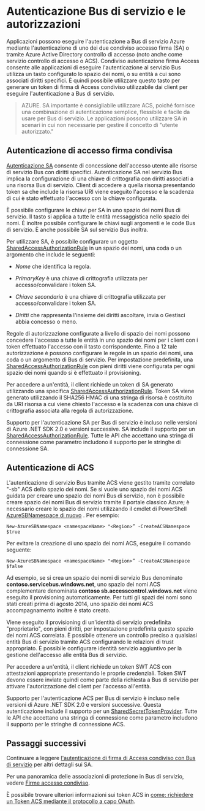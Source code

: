 <properties 
    pageTitle="Servizio di autenticazione Bus e l'autorizzazione | Microsoft Azure"
    description="Panoramica di autenticazione condiviso accesso firma (SA)."
    services="service-bus"
    documentationCenter="na"
    authors="sethmanheim"
    manager="timlt"
    editor="" />
<tags 
    ms.service="service-bus"
    ms.devlang="na"
    ms.topic="article"
    ms.tgt_pltfrm="na"
    ms.workload="na"
    ms.date="10/03/2016"
    ms.author="sethm" />

# <a name="service-bus-authentication-and-authorization"></a>Autenticazione Bus di servizio e le autorizzazioni

Applicazioni possono eseguire l'autenticazione a Bus di servizio Azure mediante l'autenticazione di uno dei due condiviso accesso firma (SA) o tramite Azure Active Directory controllo di accesso (noto anche come servizio controllo di accesso o ACS). Condiviso autenticazione firma Access consente alle applicazioni di eseguire l'autenticazione al servizio Bus utilizza un tasto configurato lo spazio dei nomi, o su entità a cui sono associati diritti specifici. È quindi possibile utilizzare questo tasto per generare un token di firma di Access condiviso utilizzabile dai client per eseguire l'autenticazione a Bus di servizio.

>AZURE. SA importante è consigliabile utilizzare ACS, poiché fornisce una combinazione di autenticazione semplice, flessibile e facile da usare per Bus di servizio. Le applicazioni possono utilizzare SA in scenari in cui non necessarie per gestire il concetto di "utente autorizzato."

## <a name="shared-access-signature-authentication"></a>Autenticazione di accesso firma condivisa

[Autenticazione SA](service-bus-sas-overview.md) consente di concessione dell'accesso utente alle risorse di servizio Bus con diritti specifici. Autenticazione SA nel servizio Bus implica la configurazione di una chiave di crittografia con diritti associati a una risorsa Bus di servizio. Client di accedere a quella risorsa presentando token sa che include la risorsa URI viene eseguito l'accesso e la scadenza di cui è stato effettuato l'accesso con la chiave configurata.

È possibile configurare le chiavi per SA in uno spazio dei nomi Bus di servizio. Il tasto si applica a tutte le entità messaggistica nello spazio dei nomi. È inoltre possibile configurare le chiavi sugli argomenti e le code Bus di servizio. È anche possibile SA sul servizio Bus inoltra.

Per utilizzare SA, è possibile configurare un oggetto [SharedAccessAuthorizationRule](https://msdn.microsoft.com/library/azure/microsoft.servicebus.messaging.sharedaccessauthorizationrule.aspx) in un spazio dei nomi, una coda o un argomento che include le seguenti:

- *Nome* che identifica la regola.

- *PrimaryKey* è una chiave di crittografia utilizzata per accesso/convalidare i token SA.

- *Chiave secondaria* è una chiave di crittografia utilizzata per accesso/convalidare i token SA.

- *Diritti* che rappresenta l'insieme dei diritti ascoltare, invia o Gestisci abbia concesso o meno.

Regole di autorizzazione configurate a livello di spazio dei nomi possono concedere l'accesso a tutte le entità in uno spazio dei nomi per i client con i token effettuato l'accesso con il tasto corrispondente. Fino a 12 tale autorizzazione è possono configurare le regole in un spazio dei nomi, una coda o un argomento di Bus di servizio. Per impostazione predefinita, una [SharedAccessAuthorizationRule](https://msdn.microsoft.com/library/azure/microsoft.servicebus.messaging.sharedaccessauthorizationrule.aspx) con pieni diritti viene configurata per ogni spazio dei nomi quando si è effettuato il provisioning.

Per accedere a un'entità, il client richiede un token di SA generato utilizzando una specifica [SharedAccessAuthorizationRule](https://msdn.microsoft.com/library/azure/microsoft.servicebus.messaging.sharedaccessauthorizationrule.aspx). Token SA viene generato utilizzando il SHA256 HMAC di una stringa di risorsa è costituito da URI risorsa a cui viene chiesto l'accesso e la scadenza con una chiave di crittografia associata alla regola di autorizzazione.

Supporto per l'autenticazione SA per Bus di servizio è incluso nelle versioni di Azure .NET SDK 2.0 e versioni successive. SA include il supporto per un [SharedAccessAuthorizationRule](https://msdn.microsoft.com/library/azure/microsoft.servicebus.messaging.sharedaccessauthorizationrule.aspx). Tutte le API che accettano una stringa di connessione come parametro includono il supporto per le stringhe di connessione SA.

## <a name="acs-authentication"></a>Autenticazione di ACS

L'autenticazione di servizio Bus tramite ACS viene gestito tramite correlato "-sb" ACS dello spazio dei nomi. Se si vuole uno spazio dei nomi ACS guidata per creare uno spazio dei nomi Bus di servizio, non è possibile creare spazio dei nomi Bus di servizio tramite il portale classico Azure; è necessario creare lo spazio dei nomi utilizzando il cmdlet di PowerShell [AzureSBNamespace di nuovo](https://msdn.microsoft.com/library/azure/dn495165.aspx) . Per esempio:

```
New-AzureSBNamespace <namespaceName> "<Region>” -CreateACSNamespace $true
```

Per evitare la creazione di uno spazio dei nomi ACS, eseguire il comando seguente:

```
New-AzureSBNamespace <namespaceName> "<Region>” -CreateACSNamespace $false
```

Ad esempio, se si crea un spazio dei nomi di servizio Bus denominato **contoso.servicebus.windows.net**, uno spazio dei nomi ACS complementare denominata **contoso sb.accesscontrol.windows.net** viene eseguito il provisioning automaticamente. Per tutti gli spazi dei nomi sono stati creati prima di agosto 2014, uno spazio dei nomi ACS accompagnamento inoltre è stato creato.

Viene eseguito il provisioning di un'identità di servizio predefinita "proprietario", con pieni diritti, per impostazione predefinita questo spazio dei nomi ACS correlata. È possibile ottenere un controllo preciso a qualsiasi entità Bus di servizio tramite ACS configurando le relazioni di trust appropriato. È possibile configurare identità servizio aggiuntivo per la gestione dell'accesso alle entità Bus di servizio.

Per accedere a un'entità, il client richiede un token SWT ACS con attestazioni appropriate presentando le proprie credenziali. Token SWT devono essere inviate quindi come parte della richiesta a Bus di servizio per attivare l'autorizzazione del client per l'accesso all'entità.

Supporto per l'autenticazione ACS per Bus di servizio è incluso nelle versioni di Azure .NET SDK 2.0 e versioni successive. Questa autenticazione include il supporto per un [SharedSecretTokenProvider](https://msdn.microsoft.com/library/azure/microsoft.servicebus.sharedsecrettokenprovider.aspx). Tutte le API che accettano una stringa di connessione come parametro includono il supporto per le stringhe di connessione ACS.

## <a name="next-steps"></a>Passaggi successivi

Continuare a leggere [l'autenticazione di firma di Access condiviso con Bus di servizio](service-bus-shared-access-signature-authentication.md) per altri dettagli sui SA.

Per una panoramica delle associazioni di protezione in Bus di servizio, vedere [Firme accesso condiviso](service-bus-sas-overview.md).

È possibile trovare ulteriori informazioni sui token ACS in [come: richiedere un Token ACS mediante il protocollo a capo OAuth](https://msdn.microsoft.com/library/hh674475.aspx).



